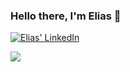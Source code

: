 ### Hello there, I'm Elias 👋


<a href="https://www.linkedin.com/in/elias-el-mrabet-abous/" rel="nofollow"><img src="https://camo.githubusercontent.com/a80d00f23720d0bc9f55481cfcd77ab79e141606829cf16ec43f8cacc7741e46/68747470733a2f2f696d672e736869656c64732e696f2f62616467652f4c696e6b6564496e2d3030373742353f7374796c653d666f722d7468652d6261646765266c6f676f3d6c696e6b6564696e266c6f676f436f6c6f723d7768697465" alt="Elias' LinkedIn" data-canonical-src="https://img.shields.io/badge/LinkedIn-0077B5?style=for-the-badge&amp;logo=linkedin&amp;logoColor=white" style="max-width: 100%;"></a>

<img src="https://github-readme-stats.vercel.app/api?username=eliasfratello&amp;show_icons=true&amp;include_all_commits=true&amp;theme=buefy&amp;hide_border=true" style="max-width: 100%;">
